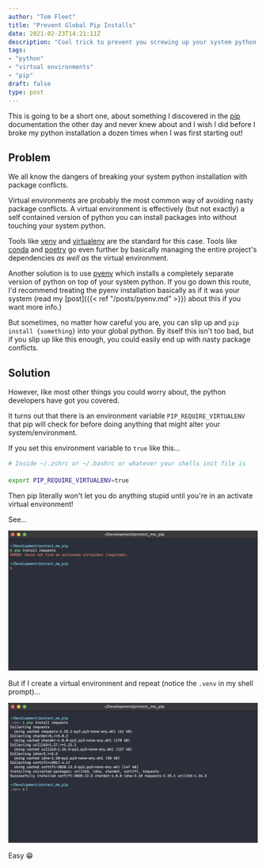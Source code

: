 ```yaml
---
author: "Tom Fleet"
title: "Prevent Global Pip Installs"
date: 2021-02-23T14:21:11Z
description: "Cool trick to prevent you screwing up your system python."
tags:
- "python"
- "virtual environments"
- "pip"
draft: false
type: post
---
```


This is going to be a short one, about something I discovered in the [pip] documentation the other day and never knew about and I wish I did before I broke my python installation a dozen times when I was first starting out!

## Problem

We all know the dangers of breaking your system python installation with package conflicts.

Virtual environments are probably the most common way of avoiding nasty package conflicts. A virtual environment is effectively (but not exactly) a self contained version of python you can install packages into without touching your system python.

Tools like [venv] and [virtualenv] are the standard for this case. Tools like [conda] and [poetry] go even further by basically managing the entire project's dependencies *as well as* the virtual environment.

Another solution is to use [pyenv] which installs a completely separate version of python on top of your system python. If you go down this route, I'd recommend treating the pyenv installation basically as if it was your system (read my [post]({{< ref "/posts/pyenv.md" >}}) about this if you want more info.)

But sometimes, no matter how careful you are, you can slip up and `pip install {something}` into your global python. By itself this isn't too bad, but if you slip up like this enough, you could easily end up with nasty package conflicts.

## Solution

However, like most other things you could worry about, the python developers have got you covered.

It turns out that there is an environment variable `PIP_REQUIRE_VIRTUALENV` that pip will check for before doing anything that might alter your system/environment.

If you set this environment variable to `true` like this...

```bash
# Inside ~/.zshrc or ~/.bashrc or whatever your shells init file is

export PIP_REQUIRE_VIRTUALENV=true
```

Then pip literally won't let you do anything stupid until you're in an activate virtual environment!

See...

![pip without a virtual environment](/images/posts/pip_no_venv.png)

But if I create a virtual environment and repeat (notice the `.venv` in my shell prompt)...

![pip with a virtual environment](/images/posts/pip_venv.png)

Easy :grin:

[pip]: https://pip.pypa.io/en/stable/
[venv]: https://docs.python.org/3/library/venv.html
[virtualenv]: https://virtualenv.pypa.io/en/latest/
[conda]: https://docs.conda.io/en/latest/
[pyenv]: https://github.com/pyenv/pyenv
[poetry]: https://python-poetry.org
